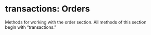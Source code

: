 # transactions: Orders

Methods for working with the order section. All methods of this section begin with “transactions.”


